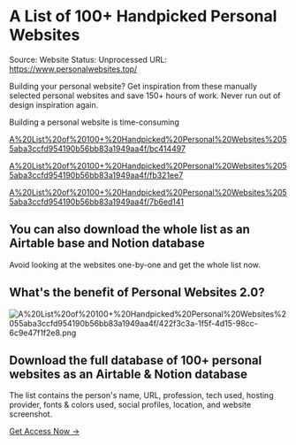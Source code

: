 # A List of 100+ Handpicked Personal Websites

Source: Website
Status: Unprocessed
URL: https://www.personalwebsites.top/

Building your personal website? Get inspiration from these manually selected personal websites and save 150+ hours of work. Never run out of design inspiration again.

Building a personal website is time-consuming

[A%20List%20of%20100+%20Handpicked%20Personal%20Websites%2055aba3ccfd954190b56bb83a1949aa4f/bc414497](A%20List%20of%20100+%20Handpicked%20Personal%20Websites%2055aba3ccfd954190b56bb83a1949aa4f/bc414497)

[A%20List%20of%20100+%20Handpicked%20Personal%20Websites%2055aba3ccfd954190b56bb83a1949aa4f/fb321ee7](A%20List%20of%20100+%20Handpicked%20Personal%20Websites%2055aba3ccfd954190b56bb83a1949aa4f/fb321ee7)

[A%20List%20of%20100+%20Handpicked%20Personal%20Websites%2055aba3ccfd954190b56bb83a1949aa4f/7b6ed141](A%20List%20of%20100+%20Handpicked%20Personal%20Websites%2055aba3ccfd954190b56bb83a1949aa4f/7b6ed141)

## You can also download the whole list as an Airtable base and Notion database

Avoid looking at the websites one-by-one and get the whole list now.

## What's the benefit of Personal Websites 2.0?

![A%20List%20of%20100+%20Handpicked%20Personal%20Websites%2055aba3ccfd954190b56bb83a1949aa4f/422f3c3a-1f5f-4d15-98cc-6c9e47f1f2e8.png](A%20List%20of%20100+%20Handpicked%20Personal%20Websites%2055aba3ccfd954190b56bb83a1949aa4f/422f3c3a-1f5f-4d15-98cc-6c9e47f1f2e8.png)

## Download the full database of 100+ personal websites as an Airtable & Notion database

The list contains the person's name, URL, profession, tech used, hosting provider, fonts & colors used, social profiles, location, and website screenshot.

[Get Access Now →](javascript:void(0);)
